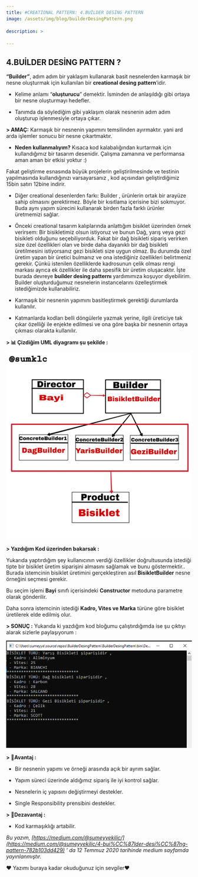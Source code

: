 ```yaml
---
title: #CREATİONAL PATTERN: 4.BUİLDER DESİNG PATTERN
image: /assets/img/blog/builderDesingPattern.png

description: >

---
```

## 4.BUİLDER DESİNG PATTERN ? 

**“Builder”**, adım adım bir yaklaşım kullanarak basit nesnelerden karmaşık bir nesne oluşturmak için kullanılan bir **creational desing pattern**’idir.

-   Kelime anlamı “**oluşturucu**” demektir. İsminden de anlaşıldığı gibi ortaya bir nesne oluşturmayı hedefler.

-   Tanımda da söylediğim gibi yaklaşım olarak nesnenin adım adım oluşturup işlenmesiyle ortaya çıkar.

**> AMAÇ:** Karmaşık bir nesnenin yapımını temsilinden ayırmaktır. yani ard arda işlemler sonucu bir nesne çıkartmaktır.

-   **Neden kullanmalıyım?** Kısaca kod kalabalığından kurtarmak için kullandığımız bir tasarım desenidir. Çalışma zamanına ve performansa aman aman bir etkisi yoktur :)

Fakat geliştirme esnasında büyük projelerin geliştirilmesinde ve testinin yapılmasında kullandığınızı varsayarsanız , kod açısından geliştirdiğimiz 15bin satırı 12bine indirir.

-   Diğer creational desenlerden farkı: Builder , ürünlerin ortak bir arayüze sahip olmasını gerektirmez. Böyle bir kısıtlama içerisine bizi sokmuyor. Buda aynı yapım sürecini kullanarak birden fazla farklı ürünler üretmemizi sağlar.

-   Önceki creational tasarım kalıplarında anlattığım bisiklet üzerinden örnek verirsem: Bir bisikletimiz olsun istiyoruz ve bunun Dağ, yarış veya gezi bisikleti olduğunu seçebiliyorduk. Fakat bir dağ bisikleti sipariş verirken size özel özellikleri olan ve birde daha dayanıklı bir dağ bisikleti üretilmesini istiyorsanız gezi bisikleti size uygun olmaz. Bu durumda özel üretim yapan bir üretici bulmanız ve ona istediğiniz özellikleri belirtmeniz gerekir. Çünkü istenilen özelliklerde kadrosunun çelik olması rengi markası ayrıca ek özellikler ile daha spesifik bir üretim oluşacaktır. İşte burada devreye **builder desing patternı** yardımımıza koşuyor diyebilirim. Builder oluşturduğumuz nesnelerin instancelarını özelleştirmek istediğimizde kullanabiliriz.

-   Karmaşık bir nesnenin yapımını basitleştirmek gerektiği durumlarda kullanılır.

-   Katmanlarda kodları belli döngülerle yazmak yerine, ilgili üreticiye tak çıkar özelliği ile enjekte edilmesi ve ona göre başka bir nesnenin ortaya çıkması olarakta kullanılır.

**>  📊 Çizdiğim UML diyagramı şu şekilde :**

![BUİLDERDesingPattern](/assets/img/blog/builderDesingPattern2.png)

**> Yazdığım Kod üzerinden bakarsak :**

<script src="https://gist.github.com/sumeyyekilic/715d7761bc559f18f554ab762c972ac0.js"></script>

Yukarıda yaptırdığım şey kullanıcının verdiği özellikler doğrultusunda istediği tipte bir bisiklet üretim siparişini almasını sağlamak ve bunu göstermektir.. Burada istemcinin bisiklet üretimini gerçekleştiren asıl **BisikletBuilder** nesne örneğini seçmesi gerekir.

Bu seçim işlemi **Bayi** sınıfı içerisindeki **Constructor** metoduna parametre olarak gönderilir.

Daha sonra istemcinin istediği **Kadro, Vites ve Marka** türüne göre bisiklet üretilerek elde edilmiş olur.

**> SONUÇ :** Yukarıda ki yazdığım kod bloğumu çalıştırdığımda ise şu çıktıyı alarak sizlerle paylaşıyorum :

![BUİLDERDesingPattern](/assets/img/blog/builderDesingPattern3.png)

**> 📌Avantaj :**

-   Bir nesnenin yapımı ve örneği arasında açık bir ayrım sağlar.

-   Yapım süreci üzerinde aldığımız sipariş ile iyi kontrol sağlar.

-   Nesnelerin iç yapısını değiştirmeyi destekler.

-   Single Responsibility prensibini destekler.

**> 📌Dezavantaj :**

-   Kod karmaşıklığı artabilir.

_Bu yazım, [https://medium.com/@sumeyyekilic/](https://medium.com/@sumeyyekilic/4-bui%CC%87lder-desi%CC%87ng-pattern-782b103dd429) ' da 12 Temmuz 2020 tarihinde medium sayfamda yayınlanmıştır._

❤ Yazımı buraya kadar okuduğunuz için sevgiler❤
